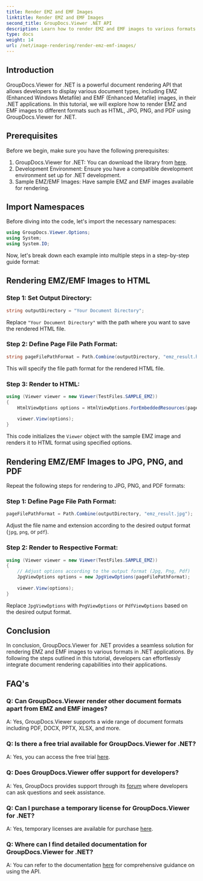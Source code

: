 ```yaml
---
title: Render EMZ and EMF Images
linktitle: Render EMZ and EMF Images
second_title: GroupDocs.Viewer .NET API
description: Learn how to render EMZ and EMF images to various formats using GroupDocs.Viewer for .NET. Easy-to-follow tutorial for developers.
type: docs
weight: 14
url: /net/image-rendering/render-emz-emf-images/
---
```

## Introduction

GroupDocs.Viewer for .NET is a powerful document rendering API that allows developers to display various document types, including EMZ (Enhanced Windows Metafile) and EMF (Enhanced Metafile) images, in their .NET applications. In this tutorial, we will explore how to render EMZ and EMF images to different formats such as HTML, JPG, PNG, and PDF using GroupDocs.Viewer for .NET.

## Prerequisites

Before we begin, make sure you have the following prerequisites:

1. GroupDocs.Viewer for .NET: You can download the library from [here](https://releases.groupdocs.com/viewer/net/).
2. Development Environment: Ensure you have a compatible development environment set up for .NET development.
3. Sample EMZ/EMF Images: Have sample EMZ and EMF images available for rendering.

## Import Namespaces

Before diving into the code, let's import the necessary namespaces:

```csharp
using GroupDocs.Viewer.Options;
using System;
using System.IO;
```

Now, let's break down each example into multiple steps in a step-by-step guide format:

## Rendering EMZ/EMF Images to HTML

### Step 1: Set Output Directory:
```csharp
string outputDirectory = "Your Document Directory";
```
Replace `"Your Document Directory"` with the path where you want to save the rendered HTML file.

### Step 2: Define Page File Path Format:
```csharp
string pageFilePathFormat = Path.Combine(outputDirectory, "emz_result.html");
```
This will specify the file path format for the rendered HTML file.

### Step 3: Render to HTML:
```csharp
using (Viewer viewer = new Viewer(TestFiles.SAMPLE_EMZ))
{
    HtmlViewOptions options = HtmlViewOptions.ForEmbeddedResources(pageFilePathFormat);
    
    viewer.View(options);
}
```
This code initializes the `Viewer` object with the sample EMZ image and renders it to HTML format using specified options.

## Rendering EMZ/EMF Images to JPG, PNG, and PDF

Repeat the following steps for rendering to JPG, PNG, and PDF formats:

### Step 1: Define Page File Path Format:
```csharp
pageFilePathFormat = Path.Combine(outputDirectory, "emz_result.jpg");
```
Adjust the file name and extension according to the desired output format (`jpg`, `png`, or `pdf`).

### Step 2: Render to Respective Format:
```csharp
using (Viewer viewer = new Viewer(TestFiles.SAMPLE_EMZ))
{
    // Adjust options according to the output format (Jpg, Png, Pdf)
    JpgViewOptions options = new JpgViewOptions(pageFilePathFormat);
    
    viewer.View(options);
}
```
Replace `JpgViewOptions` with `PngViewOptions` or `PdfViewOptions` based on the desired output format.

## Conclusion

In conclusion, GroupDocs.Viewer for .NET provides a seamless solution for rendering EMZ and EMF images to various formats in .NET applications. By following the steps outlined in this tutorial, developers can effortlessly integrate document rendering capabilities into their applications.

## FAQ's

### Q: Can GroupDocs.Viewer render other document formats apart from EMZ and EMF images?
A: Yes, GroupDocs.Viewer supports a wide range of document formats including PDF, DOCX, PPTX, XLSX, and more.

### Q: Is there a free trial available for GroupDocs.Viewer for .NET?
A: Yes, you can access the free trial [here](https://releases.groupdocs.com/).

### Q: Does GroupDocs.Viewer offer support for developers?
A: Yes, GroupDocs provides support through its [forum](https://forum.groupdocs.com/c/viewer/9) where developers can ask questions and seek assistance.

### Q: Can I purchase a temporary license for GroupDocs.Viewer for .NET?
A: Yes, temporary licenses are available for purchase [here](https://purchase.groupdocs.com/temporary-license/).

### Q: Where can I find detailed documentation for GroupDocs.Viewer for .NET?
A: You can refer to the documentation [here](https://reference.groupdocs.com/viewer/net/) for comprehensive guidance on using the API.
